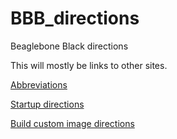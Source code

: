# BBB_directions
Beaglebone Black directions

This will mostly be links to other sites.

[Abbreviations](abbreviations.md)

[Startup directions](startup.md)

[Build custom image directions](build_custom_image.md)
